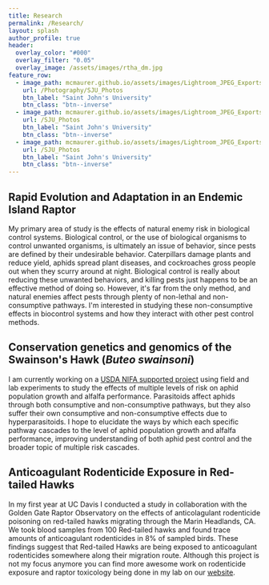 ```yaml
---
title: Research
permalink: /Research/
layout: splash
author_profile: true
header:
  overlay_color: "#000"
  overlay_filter: "0.05"
  overlay_image: /assets/images/rtha_dm.jpg
feature_row:
  - image_path: mcmaurer.github.io/assets/images/Lightroom_JPEG_Exports/website-1060632.jpg
    url: /Photography/SJU_Photos
    btn_label: "Saint John's University"
    btn_class: "btn--inverse"
  - image_path: mcmaurer.github.io/assets/images/Lightroom_JPEG_Exports/website-1060632.jpg
    url: /SJU_Photos
    btn_label: "Saint John's University"
    btn_class: "btn--inverse"
  - image_path: mcmaurer.github.io/assets/images/Lightroom_JPEG_Exports/website-1060632.jpg
    url: /SJU_Photos
    btn_label: "Saint John's University"
    btn_class: "btn--inverse"
---
```


## Rapid Evolution and Adaptation in an Endemic Island Raptor
My primary area of study is the effects of natural enemy risk in biological control systems. Biological control, or the use of biological organisms to control unwanted organisms, is ultimately an issue of behavior, since pests are defined by their undesirable behavior. Caterpillars damage plants and reduce yield, aphids spread plant diseases, and cockroaches gross people out when they scurry around at night. Biological control is really about reducing these unwanted behaviors, and killing pests just happens to be an effective method of doing so. However, it's far from the only method, and natural enemies affect pests through plenty of non-lethal and non-consumptive pathways. I'm interested in studying these non-consumptive effects in biocontrol systems and how they interact with other pest control methods.

## Conservation genetics and genomics of the Swainson's Hawk (*Buteo swainsoni*)

I am currently working on a [USDA NIFA supported project](https://nifa.usda.gov/funding-opportunity/agriculture-and-food-research-initiative-education-workforce-development) using field and lab experiments to study the effects of multiple levels of risk on aphid population growth and alfalfa performance. Parasitoids affect aphids through both consumptive and non-consumptive pathways, but they also suffer their own consumptive and non-consumptive effects due to hyperparasitoids. I hope to elucidate the ways by which each specific pathway cascades to the level of aphid population growth and alfalfa performance, improving understanding of both aphid pest control and the broader topic of multiple risk cascades.

## Anticoagulant Rodenticide Exposure in Red-tailed Hawks

In my first year at UC Davis I conducted a study in collaboration with the Golden Gate Raptor Observatory on the effects of anticolagulant rodenticide poisoning on red-tailed hawks migrating through the Marin Headlands, CA. We took blood samples from 100 Red-tailed hawks and found trace amounts of anticoagulant rodenticides in 8% of sampled birds. These findings suggest that Red-tailed Hawks are being exposed to anticoagulant rodenticides somewhere along their migration route. Although this project is not my focus anymore you can find more awesome work on rodenticide exposure and raptor toxicology being done in my lab on our [website](https://hulllabucd.wixsite.com/hulllab/environmental-toxicology).